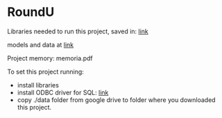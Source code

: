 # RoundU

Libraries needed to run this project, saved in: [link](https://github.com/RoundU/RoundU/blob/master/libraries.txt)

models and data at [link](https://drive.google.com/open?id=1UZ0rrsbIa4L7Oj9TTSkjcCBaQHyoNN5U)

Project memory: memoria.pdf

To set this project running: 
* install libraries
* install ODBC driver for SQL: [link](https://go.microsoft.com/fwlink/?linkid=833576)
* copy ./data folder from google drive to folder where you downloaded this project.
